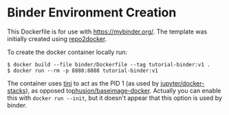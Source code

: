 # Binder Environment Creation

This Dockerfile is for use with <https://mybinder.org/>.
The template was initially created using [repo2docker](https://github.com/jupyter/repo2docker).

To create the docker container locally run:

```console
$ docker build --file binder/Dockerfile --tag tutorial-binder:v1 .
$ docker run --rm -p 8888:8888 tutorial-binder:v1
```

The container uses [tini](https://github.com/krallin/tini) to act as the PID 1 (as used by [jupyter/docker-stacks](https://github.com/jupyter/docker-stacks/blob/master/base-notebook)), as opposed to[phusion/baseimage-docker](https://github.com/phusion/baseimage-docker). Actually you can enable this with `docker run --init`, but it doesn't appear that this option is used by binder.

